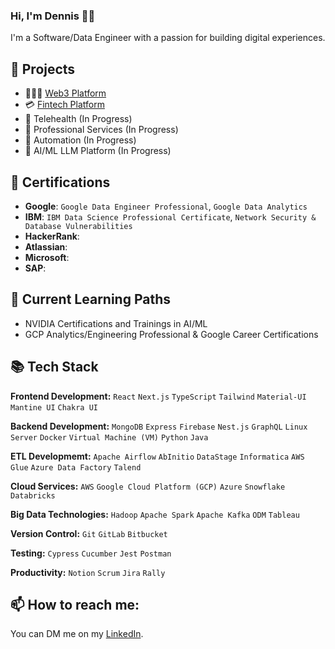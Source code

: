 ### Hi, I'm Dennis 👋🏿

I'm a Software/Data Engineer with a passion for building digital experiences.

## 🔭 Projects
- 🧑🏾‍💻 [Web3 Platform](https://linktr.ee/metateds)
- 💳 [Fintech Platform](https://tryenvoyx.com)
- 🩻 Telehealth (In Progress)
- 🌱 Professional Services (In Progress)
- 📜 Automation (In Progress)
- 💫 AI/ML LLM Platform (In Progress)

## 📜 Certifications
- **Google**: `Google Data Engineer Professional`, `Google Data Analytics` 
- **IBM**: `IBM Data Science Professional Certificate`, `Network Security & Database Vulnerabilities`
- **HackerRank**:
- **Atlassian**:
- **Microsoft**:
- **SAP**:

## 🌱 Current Learning Paths
- NVIDIA Certifications and Trainings in AI/ML
- GCP Analytics/Engineering Professional & Google Career Certifications

## 📚 Tech Stack

**Frontend Development:** `React` `Next.js` `TypeScript` `Tailwind` `Material-UI` `Mantine UI` `Chakra UI`

**Backend Development:** `MongoDB` `Express` `Firebase` `Nest.js` `GraphQL` `Linux Server` `Docker` `Virtual Machine (VM)` `Python` `Java`

**ETL Developmemt:** `Apache Airflow` `AbInitio` `DataStage` `Informatica` `AWS Glue` `Azure Data Factory` `Talend`

**Cloud Services:** `AWS` `Google Cloud Platform (GCP)` `Azure` `Snowflake` `Databricks`

**Big Data Technologies:** `Hadoop` `Apache Spark` `Apache Kafka` `ODM` `Tableau`

**Version Control:** `Git` `GitLab` `Bitbucket`

**Testing:** `Cypress` `Cucumber` `Jest` `Postman`

**Productivity:** `Notion` `Scrum` `Jira` `Rally`


## 📫 How to reach me:

You can DM me on my [LinkedIn](https://www.linkedin.com/in/gribzdevo). 



